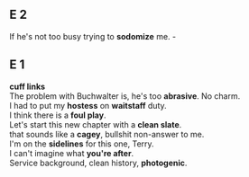 
## E 2 
If he's not too busy trying to **sodomize** me. -  

## E 1 
**cuff links**  
The problem with Buchwalter is, he's too **abrasive**. No charm.  
I had to put my **hostess** on **waitstaff** duty.  
I think there is a **foul play**.  
Let's start this new chapter with a **clean slate**.  
that sounds like a **cagey**, bullshit non-answer to me.  
I'm on the **sidelines** for this one, Terry.  
I can't imagine what **you're after**.  
Service background, clean history, **photogenic**.  

